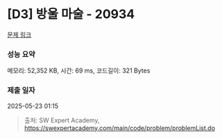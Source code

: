 # [D3] 방울 마술 - 20934 

[문제 링크](https://swexpertacademy.com/main/code/problem/problemDetail.do?contestProbId=AY9QTGqqcckDFAVF) 

### 성능 요약

메모리: 52,352 KB, 시간: 69 ms, 코드길이: 321 Bytes

### 제출 일자

2025-05-23 01:15



> 출처: SW Expert Academy, https://swexpertacademy.com/main/code/problem/problemList.do